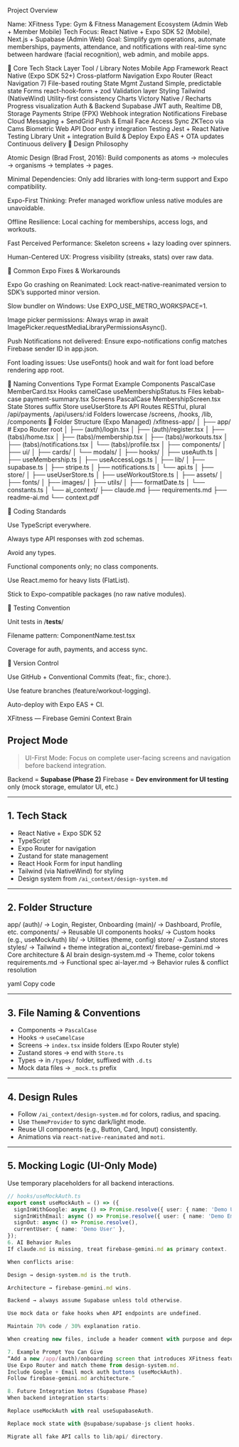 Project Overview

Name: XFitness
Type: Gym & Fitness Management Ecosystem (Admin Web + Member Mobile)
Tech Focus: React Native + Expo SDK 52 (Mobile), Next.js + Supabase (Admin Web)
Goal: Simplify gym operations, automate memberships, payments, attendance, and notifications with real-time sync between hardware (facial recognition), web admin, and mobile apps.

🔹 Core Tech Stack
Layer	Tool / Library	Notes
Mobile App Framework	React Native (Expo SDK 52+)	Cross-platform
Navigation	Expo Router (React Navigation 7)	File-based routing
State Mgmt	Zustand	Simple, predictable state
Forms	react-hook-form + zod	Validation layer
Styling	Tailwind (NativeWind)	Utility-first consistency
Charts	Victory Native / Recharts	Progress visualization
Auth & Backend	Supabase	JWT auth, Realtime DB, Storage
Payments	Stripe (FPX)	Webhook integration
Notifications	Firebase Cloud Messaging + SendGrid	Push & Email
Face Access Sync	ZKTeco via Cams Biometric Web API	Door entry integration
Testing	Jest + React Native Testing Library	Unit + integration
Build & Deploy	Expo EAS + OTA updates	Continuous delivery
🔹 Design Philosophy

Atomic Design (Brad Frost, 2016): Build components as atoms → molecules → organisms → templates → pages.

Minimal Dependencies: Only add libraries with long-term support and Expo compatibility.

Expo-First Thinking: Prefer managed workflow unless native modules are unavoidable.

Offline Resilience: Local caching for memberships, access logs, and workouts.

Fast Perceived Performance: Skeleton screens + lazy loading over spinners.

Human-Centered UX: Progress visibility (streaks, stats) over raw data.

🔹 Common Expo Fixes & Workarounds

Expo Go crashing on Reanimated: Lock react-native-reanimated version to SDK’s supported minor version.

Slow bundler on Windows: Use EXPO_USE_METRO_WORKSPACE=1.

Image picker permissions: Always wrap in await ImagePicker.requestMediaLibraryPermissionsAsync().

Push Notifications not delivered: Ensure expo-notifications config matches Firebase sender ID in app.json.

Font loading issues: Use useFonts() hook and wait for font load before rendering app root.

🔹 Naming Conventions
Type	Format	Example
Components	PascalCase	MemberCard.tsx
Hooks	camelCase	useMembershipStatus.ts
Files	kebab-case	payment-summary.tsx
Screens	PascalCase	MembershipScreen.tsx
State Stores	suffix Store	useUserStore.ts
API Routes	RESTful, plural	/api/payments, /api/users/:id
Folders	lowercase	/screens, /hooks, /lib, /components
🔹 Folder Structure (Expo Managed)
/xfitness-app/
│
├── app/                      # Expo Router root
│   ├── (auth)/login.tsx
│   ├── (auth)/register.tsx
│   ├── (tabs)/home.tsx
│   ├── (tabs)/membership.tsx
│   ├── (tabs)/workouts.tsx
│   ├── (tabs)/notifications.tsx
│   └── (tabs)/profile.tsx
│
├── components/
│   ├── ui/
│   ├── cards/
│   └── modals/
│
├── hooks/
│   ├── useAuth.ts
│   ├── useMembership.ts
│   ├── useAccessLogs.ts
│
├── lib/
│   ├── supabase.ts
│   ├── stripe.ts
│   ├── notifications.ts
│   └── api.ts
│
├── store/
│   ├── useUserStore.ts
│   ├── useWorkoutStore.ts
│
├── assets/
│   ├── fonts/
│   ├── images/
│
├── utils/
│   ├── formatDate.ts
│   └── constants.ts
│
└── ai_context/
    ├── claude.md
    ├── requirements.md
    ├── readme-ai.md
    └── context.pdf

🔹 Coding Standards

Use TypeScript everywhere.

Always type API responses with zod schemas.

Avoid any types.

Functional components only; no class components.

Use React.memo for heavy lists (FlatList).

Stick to Expo-compatible packages (no raw native modules).

🔹 Testing Convention

Unit tests in /__tests__/

Filename pattern: ComponentName.test.tsx

Coverage for auth, payments, and access sync.

🔹 Version Control

Use GitHub + Conventional Commits (feat:, fix:, chore:).

Use feature branches (feature/workout-logging).

Auto-deploy with Expo EAS + CI.

XFitness — Firebase Gemini Context Brain

## Project Mode
> UI-First Mode: Focus on complete user-facing screens and navigation before backend integration.

Backend = **Supabase (Phase 2)**
Firebase = **Dev environment for UI testing** only (mock storage, emulator UI, etc.)

---

## 1. Tech Stack

- React Native + Expo SDK 52  
- TypeScript  
- Expo Router for navigation  
- Zustand for state management  
- React Hook Form for input handling  
- Tailwind (via NativeWind) for styling  
- Design system from `/ai_context/design-system.md`

---

## 2. Folder Structure

app/
(auth)/ → Login, Register, Onboarding
(main)/ → Dashboard, Profile, etc.
components/ → Reusable UI components
hooks/ → Custom hooks (e.g., useMockAuth)
lib/ → Utilities (theme, config)
store/ → Zustand stores
styles/ → Tailwind + theme integration
ai_context/
firebase-gemini.md → Core architecture & AI brain
design-system.md → Theme, color tokens
requirements.md → Functional spec
ai-layer.md → Behavior rules & conflict resolution

yaml
Copy code

---

## 3. File Naming & Conventions

- Components → `PascalCase`
- Hooks → `useCamelCase`
- Screens → `index.tsx` inside folders (Expo Router style)
- Zustand stores → end with `Store.ts`
- Types → in `/types/` folder, suffixed with `.d.ts`
- Mock data files → `_mock.ts` prefix

---

## 4. Design Rules

- Follow `/ai_context/design-system.md` for colors, radius, and spacing.
- Use `ThemeProvider` to sync dark/light mode.
- Reuse UI components (e.g., Button, Card, Input) consistently.
- Animations via `react-native-reanimated` and `moti`.

---

## 5. Mocking Logic (UI-Only Mode)

Use temporary placeholders for all backend interactions.

```ts
// hooks/useMockAuth.ts
export const useMockAuth = () => ({
  signInWithGoogle: async () => Promise.resolve({ user: { name: 'Demo User' } }),
  signInWithEmail: async () => Promise.resolve({ user: { name: 'Demo Email User' } }),
  signOut: async () => Promise.resolve(),
  currentUser: { name: 'Demo User' },
});
6. AI Behavior Rules
If claude.md is missing, treat firebase-gemini.md as primary context.

When conflicts arise:

Design → design-system.md is the truth.

Architecture → firebase-gemini.md wins.

Backend → always assume Supabase unless told otherwise.

Use mock data or fake hooks when API endpoints are undefined.

Maintain 70% code / 30% explanation ratio.

When creating new files, include a header comment with purpose and dependencies.

7. Example Prompt You Can Give
“Add a new /app/(auth)/onboarding screen that introduces XFitness features.
Use Expo Router and match theme from design-system.md.
Include Google + Email mock auth buttons (useMockAuth).
Follow firebase-gemini.md architecture.”

8. Future Integration Notes (Supabase Phase)
When backend integration starts:

Replace useMockAuth with real useSupabaseAuth.

Replace mock state with @supabase/supabase-js client hooks.

Migrate all fake API calls to lib/api/ directory.

